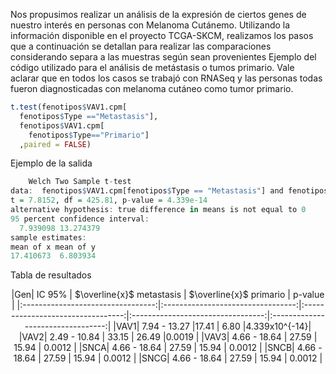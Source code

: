Nos propusimos realizar un análisis de la expresión de ciertos genes de nuestro interés en personas con Melanoma Cutánemo. Utilizando la información disponible en el proyecto TCGA-SKCM, realizamos los pasos que a continuación se detallan para realizar las comparaciones considerando separa a las muestras según sean provenientes
Ejemplo del código utilizado para el análisis de metástasis o tumos primario. Vale aclarar que en todos los casos se trabajó con RNASeq y las personas todas fueron diagnosticadas con melanoma cutáneo como tumor primario.  
```R
t.test(fenotipos$VAV1.cpm[
  fenotipos$Type =="Metastasis"],
  fenotipos$VAV1.cpm[
    fenotipos$Type=="Primario"]
  ,paired = FALSE)
```
Ejemplo de la salida
```R
	Welch Two Sample t-test
data:  fenotipos$VAV1.cpm[fenotipos$Type == "Metastasis"] and fenotipos$VAV1.cpm[fenotipos$Type == "Primario"]
t = 7.8152, df = 425.81, p-value = 4.339e-14
alternative hypothesis: true difference in means is not equal to 0
95 percent confidence interval:
  7.939098 13.274379
sample estimates:
mean of x mean of y 
17.410673  6.803934
```
Tabla de resultados

<div align="center">
|Gen| IC 95% | $\overline{x}$ metastasis | $\overline{x}$ primario | p-value |
|:---------------------------------:|:---------------------------------:|:---------------------------------:|:---------------------------------:|:---------------------------------:|
|VAV1| 7.94 - 13.27 |17.41 | 6.80 |4.339x10^{-14}|
|VAV2| 2.49 - 10.84 | 33.15 | 26.49 |0.0019 |
|VAV3| 4.66 - 18.64 | 27.59 | 15.94 | 0.0012 |
|SNCA| 4.66 - 18.64 | 27.59 | 15.94 | 0.0012 |
|SNCB| 4.66 - 18.64 | 27.59 | 15.94 | 0.0012 |
|SNCG| 4.66 - 18.64 | 27.59 | 15.94 | 0.0012 |
</div>  
